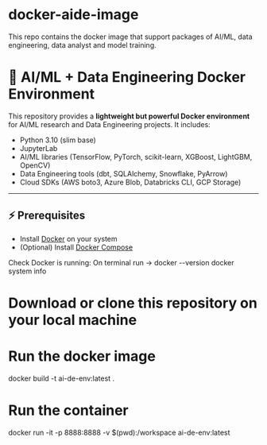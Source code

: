 # docker-aide-image
This repo contains the docker image that support packages of AI/ML, data engineering, data analyst and model training.


# 🐳 AI/ML + Data Engineering Docker Environment

This repository provides a **lightweight but powerful Docker environment** for
AI/ML research and Data Engineering projects. It includes:

- Python 3.10 (slim base)
- JupyterLab
- AI/ML libraries (TensorFlow, PyTorch, scikit-learn, XGBoost, LightGBM, OpenCV)
- Data Engineering tools (dbt, SQLAlchemy, Snowflake, PyArrow)
- Cloud SDKs (AWS boto3, Azure Blob, Databricks CLI, GCP Storage)

---

## ⚡ Prerequisites

- Install [Docker](https://docs.docker.com/get-docker/) on your system
- (Optional) Install [Docker Compose](https://docs.docker.com/compose/)

Check Docker is running:
On terminal run ->
docker --version
docker system info


# Download or clone this repository on your local machine

# Run the docker image
docker build -t ai-de-env:latest .

# Run the container
docker run -it -p 8888:8888 -v $(pwd):/workspace ai-de-env:latest
